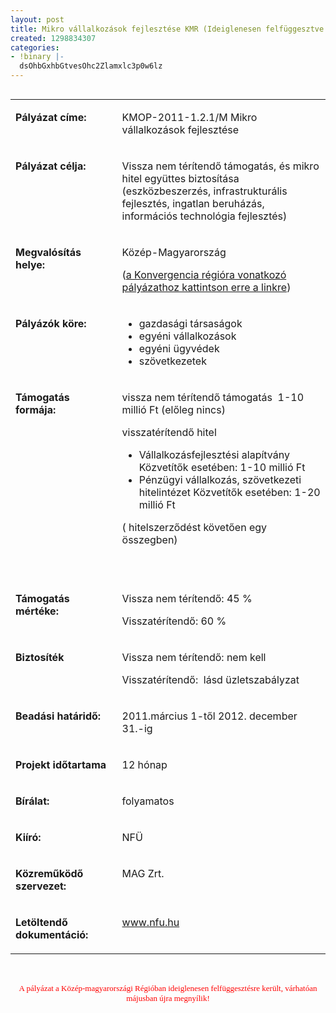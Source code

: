```yaml
---
layout: post
title: Mikro vállalkozások fejlesztése KMR (Ideiglenesen felfüggesztve!)
created: 1298834307
categories:
- !binary |-
  dsOhbGxhbGtvesOhc2Zlamxlc3p0w6lz
---
```

<table align="left" border="0" cellpadding="0" cellspacing="0"><tbody><tr align="left" valign="top"><td valign="top" width="187"><p><strong>Pályázat címe:</strong></p></td><td valign="top" width="428"><p>KMOP-2011-1.2.1/M Mikro vállalkozások fejlesztése <span style="color: #ff0000; font-family: verdana,geneva;"></span></p></td></tr><tr align="left" valign="top"><td valign="top" width="187"><p><strong>Pályázat célja:</strong></p></td><td valign="top" width="428"><p>Vissza nem térítendő támogatás, és mikro hitel együttes biztosítása (eszközbeszerzés, infrastrukturális fejlesztés, ingatlan beruházás, információs technológia fejlesztés)</p></td></tr><tr align="left" valign="top"><td valign="top" width="187"><p><strong>Megvalósítás helye:&nbsp;</strong></p></td><td valign="top" width="428"><p>Közép-Magyarország</p><p>(<a href="http://www.goldconsulting.eu/palyazatok/vallalkozasfejlesztes/mikro-vallalkozasok-fejlesztese" title="Mikro vállalkozások fejlesztése konvergencia régió">a Konvergencia régióra vonatkozó pályázathoz kattintson erre a linkre</a>)</p></td></tr><tr align="left" valign="top"><td valign="top" width="187"><p><strong>Pályázók köre:&nbsp;</strong></p></td><td valign="top" width="428"><ul><li>gazdasági társaságok</li><li>egyéni vállalkozások</li><li>egyéni ügyvédek</li><li>szövetkezetek</li></ul></td></tr><tr align="left" valign="top"><td valign="top" width="187"><p><strong>Támogatás formája:</strong></p></td><td valign="top" width="428"><p>vissza nem térítendő támogatás&nbsp; 1-10 millió Ft (előleg nincs)</p><p>visszatérítendő hitel</p><ul><li>Vállalkozásfejlesztési alapítvány Közvetítők esetében: 1-10 millió Ft</li><li>Pénzügyi vállalkozás, szövetkezeti hitelintézet Közvetítők esetében: 1-20 millió Ft</li></ul><p>( hitelszerződést követően egy összegben) &nbsp;</p><p>&nbsp;</p></td></tr><tr align="left" valign="top"><td valign="top" width="187"><p><strong>Támogatás mértéke:</strong></p></td><td valign="top" width="428"><p>Vissza nem térítendő: 45 %</p><p>Visszatérítendő: 60 %</p></td></tr><tr align="left" valign="top"><td valign="top" width="187"><p><strong>Biztosíték</strong></p></td><td valign="top" width="428"><p>Vissza nem térítendő: nem kell</p><p>Visszatérítendő:&nbsp; lásd üzletszabályzat</p></td></tr><tr align="left" valign="top"><td valign="top" width="187"><p><strong>Beadási határidő:</strong></p></td><td valign="top" width="428"><p>2011.március 1-től 2012. december 31.-ig</p></td></tr><tr align="left" valign="top"><td valign="top" width="187"><p><strong>Projekt időtartama</strong></p></td><td valign="top" width="428"><p>12 hónap</p></td></tr><tr align="left" valign="top"><td valign="top" width="187"><p><strong>Bírálat:</strong></p></td><td valign="top" width="428"><p>folyamatos</p></td></tr><tr align="left" valign="top"><td valign="top" width="187"><p><strong>Kiíró:</strong></p></td><td valign="top" width="428"><p>NFÜ</p></td></tr><tr align="left" valign="top"><td valign="top" width="187"><p><strong>Közreműködő szervezet:</strong></p></td><td valign="top" width="428"><p>MAG Zrt.</p></td></tr><tr align="left" valign="top"><td valign="top" width="187"><p><strong>Letöltendő dokumentáció:</strong></p></td><td valign="top" width="428"><p><a href="http://www.nfu.hu/">www.nfu.hu</a></p></td></tr></tbody></table><p>&nbsp;</p><p style="text-align: center;"><span style="font-family: verdana,geneva; color: #ff0000;"><span style="font-family: arial black,avant garde; font-size: small;">A pályázat a Közép-magyarországi Régióban ideiglenesen felfüggesztésre került, várhatóan májusban újra megnyílik!</span><br></span></p>
